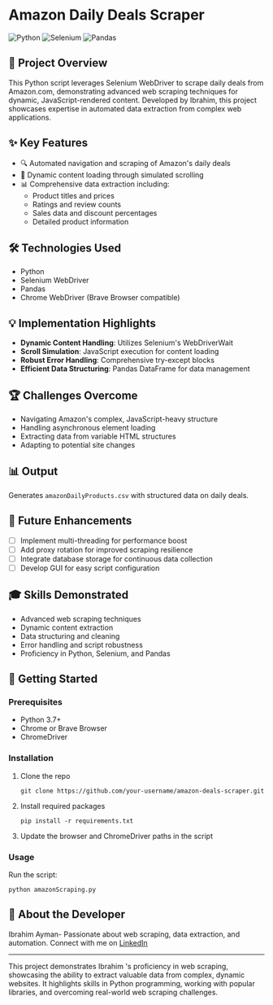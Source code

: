 # Amazon Daily Deals Scraper

![Python](https://img.shields.io/badge/Python-3.7%2B-blue)
![Selenium](https://img.shields.io/badge/Selenium-4.0%2B-green)
![Pandas](https://img.shields.io/badge/Pandas-1.0%2B-yellow)

## 🚀 Project Overview
This Python script leverages Selenium WebDriver to scrape daily deals from Amazon.com, demonstrating advanced web scraping techniques for dynamic, JavaScript-rendered content. Developed by Ibrahim, this project showcases expertise in automated data extraction from complex web applications.

## ✨ Key Features
- 🔍 Automated navigation and scraping of Amazon's daily deals
- 📜 Dynamic content loading through simulated scrolling
- 📊 Comprehensive data extraction including:
  - Product titles and prices
  - Ratings and review counts
  - Sales data and discount percentages
  - Detailed product information

## 🛠️ Technologies Used
- Python
- Selenium WebDriver
- Pandas
- Chrome WebDriver (Brave Browser compatible)

## 💡 Implementation Highlights
- **Dynamic Content Handling**: Utilizes Selenium's WebDriverWait
- **Scroll Simulation**: JavaScript execution for content loading
- **Robust Error Handling**: Comprehensive try-except blocks
- **Efficient Data Structuring**: Pandas DataFrame for data management

## 🏆 Challenges Overcome
- Navigating Amazon's complex, JavaScript-heavy structure
- Handling asynchronous element loading
- Extracting data from variable HTML structures
- Adapting to potential site changes

## 📊 Output
Generates `amazonDailyProducts.csv` with structured data on daily deals.

## 🔮 Future Enhancements
- [ ] Implement multi-threading for performance boost
- [ ] Add proxy rotation for improved scraping resilience
- [ ] Integrate database storage for continuous data collection
- [ ] Develop GUI for easy script configuration

## 🎓 Skills Demonstrated
- Advanced web scraping techniques
- Dynamic content extraction
- Data structuring and cleaning
- Error handling and script robustness
- Proficiency in Python, Selenium, and Pandas

## 🚀 Getting Started

### Prerequisites
- Python 3.7+
- Chrome or Brave Browser
- ChromeDriver

### Installation
1. Clone the repo
   ```
   git clone https://github.com/your-username/amazon-deals-scraper.git
   ```
2. Install required packages
   ```
   pip install -r requirements.txt
   ```
3. Update the browser and ChromeDriver paths in the script

### Usage
Run the script:
```
python amazonScraping.py
```


## 👤 About the Developer
Ibrahim Ayman- Passionate about web scraping, data extraction, and automation. Connect with me on [LinkedIn](www.linkedin.com/in/ibrahimayman10)

---

This project demonstrates Ibrahim 's proficiency in web scraping, showcasing the ability to extract valuable data from complex, dynamic websites. It highlights skills in Python programming, working with popular libraries, and overcoming real-world web scraping challenges.
